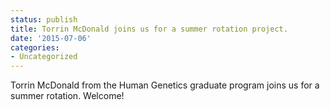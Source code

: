 ```yaml
---
status: publish
title: Torrin McDonald joins us for a summer rotation project.
date: '2015-07-06'
categories:
- Uncategorized
---
```


Torrin McDonald from the Human Genetics graduate program joins us for a summer rotation. Welcome!

